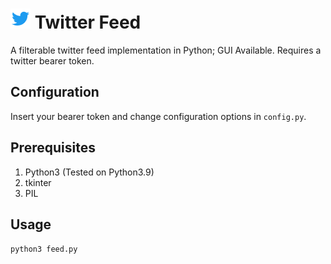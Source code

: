 # ![](res/twitter.ico) Twitter Feed
A filterable twitter feed implementation in Python; GUI Available.
Requires a twitter bearer token.

## Configuration

Insert your bearer token and change configuration options in `config.py`.

## Prerequisites

1. Python3 (Tested on Python3.9)
2. tkinter
3. PIL

## Usage

`python3 feed.py`
